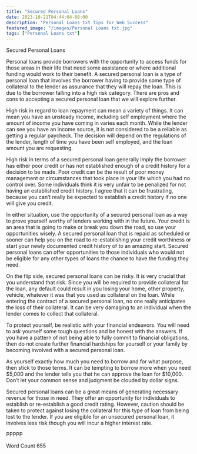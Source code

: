 ```yaml
---
title: "Secured Personal Loans"
date: 2023-10-21T04:44:04-08:00
description: "Personal Loans txt Tips for Web Success"
featured_image: "/images/Personal Loans txt.jpg"
tags: ["Personal Loans txt"]
---
```


Secured Personal Loans

Personal loans provide borrowers with the opportunity to access funds for those areas in their life that need some assistance or where additional funding would work to their benefit. A secured personal loan is a type of personal loan that involves the borrower having to provide some type of collateral to the lender as assurance that they will repay the loan. This is due to the borrower falling into a high risk category. There are pros and cons to accepting a secured personal loan that we will explore further.

High risk in regard to loan repayment can mean a variety of things. It can mean you have an unsteady income, including self employment where the amount of income you have coming in varies each month. While the lender can see you have an income source, it is not considered to be a reliable as getting a regular paycheck. The decision will depend on the regulations of the lender, length of time you have been self employed, and the loan amount you are requesting. 

High risk in terms of a secured personal loan generally imply the borrower has either poor credit or has not established enough of a credit history for a decision to be made. Poor credit can be the result of poor money management or circumstances that took place in your life which you had no control over. Some individuals think it is very unfair to be penalized for not having an established credit history. I agree that it can be frustrating, because you can’t really be expected to establish a credit history if no one will give you credit. 

In either situation, use the opportunity of a secured personal loan as a way to prove yourself worthy of lenders working with in the future. Your credit is an area that is going to make or break you down the road, so use your opportunities wisely. A secured personal loan that is repaid as scheduled or sooner can help you on the road to re-establishing your credit worthiness or start your newly documented credit history of to an amazing start. Secured personal loans can offer opportunities to those individuals who would not be eligible for any other types of loans the chance to have the funding they need. 

On the flip side, secured personal loans can be risky. It is very crucial that you understand that risk. Since you will be required to provide collateral for the loan, any default could result in you losing your home, other property, vehicle, whatever it was that you used as collateral on the loan. While entering the contract of a secured personal loan, no one really anticipates the loss of their collateral. It can be very damaging to an individual when the lender comes to collect that collateral.

To protect yourself, be realistic with your financial endeavors. You will need to ask yourself some tough questions and be honest with the answers. If you have a pattern of not being able to fully commit to financial obligations, then do not create further financial hardships for yourself or your family by becoming involved with a secured personal loan. 

As yourself exactly how much you need to borrow and for what purpose, then stick to those terms. It can be tempting to borrow more when you need $5,000 and the lender tells you that he can approve the loan for $10,000. Don’t let your common sense and judgment be clouded by dollar signs. 

Secured personal loans can be a great means of generating necessary revenue for those in need. They offer an opportunity for individuals to establish or re-establish a good credit rating. However, caution should be taken to protect against losing the collateral for this type of loan from being lost to the lender. If you are eligible for an unsecured personal loan, it involves less risk though you will incur a higher interest rate. 

PPPPP

Word Count 655

